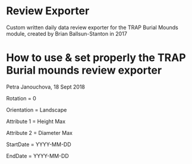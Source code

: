 # Review Exporter

Custom written daily data review exporter for the TRAP Burial Mounds module, created by Brian Ballsun-Stanton in 2017

# How to use & set properly the TRAP Burial mounds review exporter

Petra Janouchova, 18 Sept 2018

Rotation = 0

Orientation = Landscape

Attribute 1 = Height Max

Attribute 2 = Diameter Max

StartDate = YYYY-MM-DD

EndDate = YYYY-MM-DD






